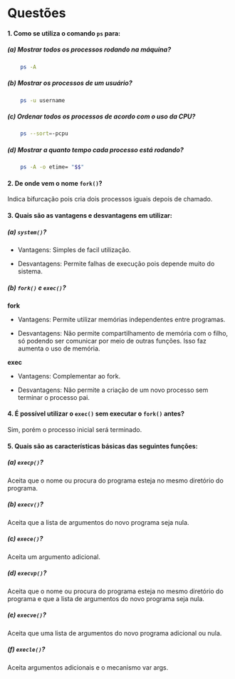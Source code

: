 # Questões

#### 1. Como se utiliza o comando `ps` para:

##### (a) Mostrar todos os processos rodando na máquina?
```bash
    ps -A
```
##### (b) Mostrar os processos de um usuário?
```bash
    ps -u username
```
##### (c) Ordenar todos os processos de acordo com o uso da CPU?
```bash
    ps --sort=-pcpu
```
##### (d) Mostrar a quanto tempo cada processo está rodando?
```bash
    ps -A -o etime= "$$"
```
#### 2. De onde vem o nome `fork()`?

Indica bifurcação pois cria dois processos iguais depois de chamado.

#### 3. Quais são as vantagens e desvantagens em utilizar:

##### (a) `system()`?

- Vantagens: Simples de facil utilização.

- Desvantagens: Permite falhas de execução pois depende muito do sistema.

##### (b) `fork()` e `exec()`?

**fork**

- Vantagens: Permite utilizar memórias independentes entre programas.

- Desvantagens: Não permite compartilhamento de memória com o filho, só podendo ser comunicar por meio de outras funções. Isso faz aumenta o uso de memória.

**exec**

- Vantagens: Complementar ao fork.

- Desvantagens: Não permite a criação de um novo processo sem terminar o processo pai. 

#### 4. É possível utilizar o `exec()` sem executar o `fork()` antes?

Sim, porém o processo inicial será terminado.

#### 5. Quais são as características básicas das seguintes funções:

##### (a) `execp()`?

Aceita que o nome ou procura do programa esteja no mesmo diretório do 
programa.

##### (b) `execv()`?

Aceita que a lista de argumentos do novo programa seja nula.

##### (c) `exece()`?

Aceita um argumento adicional.

##### (d) `execvp()`?

Aceita que o nome ou procura do programa esteja no mesmo diretório do 
programa e que a lista de argumentos do novo programa seja nula.

##### (e) `execve()`?

Aceita que uma lista de argumentos do novo programa adicional ou nula.

##### (f) `execle()`?

Aceita argumentos adicionais e o mecanismo var args.